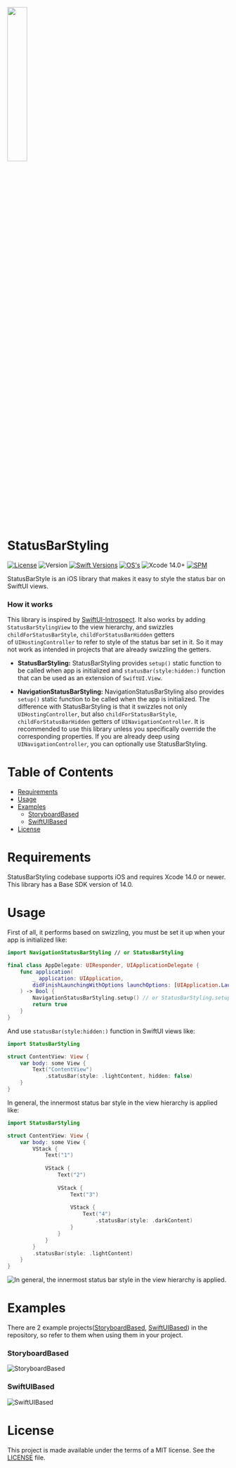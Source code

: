 <p align="left" width="100%">
    <img width="30%" src="https://github.com/PRNDcompany/StatusBarStyling/assets/97428093/e060e8c9-db7c-4292-8eae-420e3668ce83"> 
</p>

# StatusBarStyling
[![License](https://img.shields.io/badge/license-MIT-lightgray.svg)](https://github.com/PRNDCompany/StatusBarStyling/#license)
![Version](https://img.shields.io/github/v/release/PRNDcompany/StatusBarStyling.svg)
[![Swift Versions](https://img.shields.io/endpoint?url=https://swiftpackageindex.com/api/packages/PRNDcompany/StatusBarStyling/badge?type=swift-versions)](https://swiftpackageindex.com/PRNDcompany/StatusBarStyling)
[![OS's](https://img.shields.io/endpoint?url=https://swiftpackageindex.com/api/packages/PRNDcompany/StatusBarStyling/badge?type=platforms)](https://swiftpackageindex.com/PRNDcompany/StatusBarStyling)
![Xcode 14.0+](https://img.shields.io/badge/Xcode-14.0%2B-blue.svg)
[![SPM](https://img.shields.io/badge/Swift%20Package%20Manager-compatible-brightgreen.svg)](https://github.com/apple/swift-package-manager)

StatusBarStyle is an iOS library that makes it easy to style the status bar on SwiftUI views.

### How it works
This library is inspired by [SwiftUI-Introspect](https://github.com/siteline/SwiftUI-Introspect). It also works by adding `StatusBarStylingView` to the view hierarchy, and swizzles `childForStatusBarStyle`, `childForStatusBarHidden` getters of `UIHostingController` to refer to style of the status bar set in it. So it may not work as intended in projects that are already swizzling the getters.

* **StatusBarStyling:** StatusBarStyling provides `setup()` static function to be called when app is initialized and `statusBar(style:hidden:)` function that can be used as an extension of `SwiftUI.View`.

* **NavigationStatusBarStyling:** NavigationStatusBarStyling also provides `setup()` static function to be called when the app is initialized. The difference with StatusBarStyling is that it swizzles not only `UIHostingController`, but also `childForStatusBarStyle`, `childForStatusBarHidden` getters of `UINavigationController`. It is recommended to use this library unless you specifically override the corresponding properties. If you are already deep using `UINavigationController`, you can optionally use StatusBarStyling.

# Table of Contents
* [Requirements](#requirements)
* [Usage](#usage)
* [Examples](#examples)
    * [StoryboardBased](#storyboardbased)
    * [SwiftUIBased](#swiftuibased)
* [License](#license)

# Requirements <a name="requirements"></a>
StatusBarStyling codebase supports iOS and requires Xcode 14.0 or newer. This library has a Base SDK version of 14.0.

# Usage <a name="usage"></a>
First of all, it performs based on swizzling, you must be set it up when your app is initialized like:
```swift
import NavigationStatusBarStyling // or StatusBarStyling

final class AppDelegate: UIResponder, UIApplicationDelegate {
    func application(
        _ application: UIApplication,
        didFinishLaunchingWithOptions launchOptions: [UIApplication.LaunchOptionsKey: Any]?
    ) -> Bool {
        NavigationStatusBarStyling.setup() // or StatusBarStyling.setup()
        return true
    }
}
```

And use `statusBar(style:hidden:)` function in SwiftUI views like:
```swift
import StatusBarStyling

struct ContentView: View {
    var body: some View {
        Text("ContentView")
            .statusBar(style: .lightContent, hidden: false)
    }
}
```

In general, the innermost status bar style in the view hierarchy is applied like:
```swift
import StatusBarStyling

struct ContentView: View {
    var body: some View {
        VStack {
            Text("1")
            
            VStack {
                Text("2")
                
                VStack {
                    Text("3")
                    
                    VStack {
                        Text("4")
                            .statusBar(style: .darkContent)
                    }
                }
            }
        }
        .statusBar(style: .lightContent)
    }
}
```
![In general, the innermost status bar style in the view hierarchy is applied.](https://github.com/PRNDcompany/StatusBarStyling/assets/97428093/4321f59e-acff-4b68-84e9-5e9b7e66b169)

# Examples <a name="examples"></a>
There are 2 example projects([StoryboardBased](https://github.com/PRNDcompany/StatusBarStyling/tree/main/Examples/StoryboardBased), [SwiftUIBased](https://github.com/PRNDcompany/StatusBarStyling/tree/main/Examples/SwiftUIBased)) in the repository, so refer to them when using them in your project.

### StoryboardBased <a name="storyboardbased"></a>
![StoryboardBased](https://github.com/PRNDcompany/StatusBarStyling/assets/97428093/a52f93b2-eb1a-40c4-96a4-3f37b4fd45eb)

### SwiftUIBased <a name="swiftuibased"></a>
![SwiftUIBased](https://github.com/PRNDcompany/StatusBarStyling/assets/97428093/a004d5ec-0f33-4f3e-a101-86554ad1a752)

# License <a name="license"></a>
This project is made available under the terms of a MIT license. See the [LICENSE](LICENSE) file.
